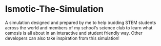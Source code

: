 # Ismotic-The-Simulation
A simulation designed and prepared by me to help budding STEM students across the world and members of my school's science club to learn what osmosis is all about in an interactive and student friendly way. Other developers can also take inspiration from this simulation!
